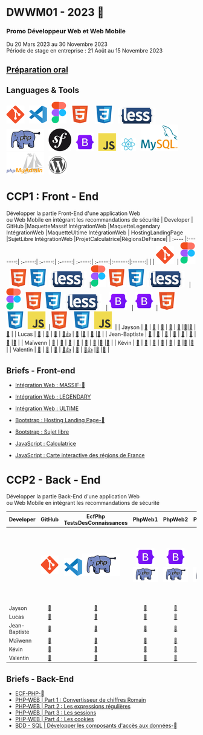# DWWM01 - 2023 👋  
### Promo Développeur Web et Web Mobile  
Du 20 Mars 2023 au 30 Novembre 2023  
Période de stage en entreprise : 21 Août au 15 Novembre 2023  

## [Préparation oral](https://github.com/AFCI-DWWM01-2023/PRESENTATION.git)

## Languages & Tools  
![imgGit](./profile/img/git.svg)&nbsp;&nbsp;
![imgVscode](./profile/img/vscode.svg)&nbsp;&nbsp;
![imgFigma](./profile/img/figma.svg)&nbsp;&nbsp;
![imgHtml](./profile/img/html.svg) &nbsp;&nbsp;
![imgCSS](./profile/img/css.svg)&nbsp;&nbsp;
![imgLess](./profile/img/less-1.svg)&nbsp;&nbsp; 
![imgPhp](./profile/img/php2.svg)&nbsp;&nbsp;
![imgSymfony](./profile/img/symfony.svg)&nbsp;&nbsp;
![imgBootStrap](./profile/img/bootstrap.svg)&nbsp;&nbsp; 
![imgJs](./profile/img/javascript.svg)&nbsp;&nbsp;
![imgReact](./profile/img/react.svg)&nbsp;&nbsp;
![imgMySql](./profile/img/mysql1.svg)&nbsp;&nbsp;
![imgPhpMyAdmin](./profile/img/PhpMyAdmin.svg)&nbsp;&nbsp;
![imgWordpress](./profile/img/wordpress.svg) 

# CCP1 : Front - End    
Développer la partie Front-End d'une application Web   
ou Web Mobile en intégrant les recommandations de sécurité
| Developer | GitHub |MaquetteMassif IntégrationWeb |MaquetteLegendary IntégrationWeb |MaquetteUltime IntégrationWeb | HostingLandingPage |SujetLibre IntégrationWeb |ProjetCalculatrice|RégionsDeFrance|
| :---- |:-------:| :-----:| :-----:| :-----:| :-----:| :-----:|:------:|:-----:|
|  |  ![imgGit](./profile/img/git.svg)&nbsp;  |  ![imgFigma](./profile/img/figma.svg)&nbsp; ![imgHtml](./profile/img/html.svg)&nbsp;![imgCSS](./profile/img/css.svg) ![imgLess](./profile/img/less-1.svg)&nbsp;&nbsp;|![imgFigma](./profile/img/figma.svg)&nbsp;![imgHtml](./profile/img/html.svg)&nbsp;![imgCSS](./profile/img/css.svg) ![imgLess](./profile/img/less-1.svg)&nbsp;&nbsp; | ![imgFigma](./profile/img/figma.svg)&nbsp; ![imgHtml](./profile/img/html.svg)&nbsp;![imgCSS](./profile/img/css.svg) ![imgLess](./profile/img/less-1.svg)&nbsp;&nbsp; | ![imgBootStrap](./profile/img/bootstrap.svg)&nbsp;&nbsp; | ![imgBootStrap](./profile/img/bootstrap.svg)&nbsp;&nbsp;|![imgHtml](./profile/img/html.svg) &nbsp;&nbsp;![imgCSS](./profile/img/css.svg)&nbsp;&nbsp;![imgJs](./profile/img/javascript.svg)&nbsp;&nbsp;|![imgHtml](./profile/img/html.svg) &nbsp;&nbsp;![imgCSS](./profile/img/css.svg)&nbsp;&nbsp;![imgJs](./profile/img/javascript.svg)&nbsp;&nbsp;|
| Jayson  | <a href="https://github.com/Gazon-unlimited">🔗</a> |   <a href="https://github.com/AFCI-DWWM01-2023/MASSIF-JAY-B.git">🔗</a> |  <a href="https://github.com/AFCI-DWWM01-2023/LEGENDARY-JAY-B.git">🔗</a> |  <a href="#">🔗</a> |  <a href="https://github.com/AFCI-DWWM01-2023/Hosting-JAY-B.git">🔗</a> |<a href="#">🔗</a>|<a href="#">🔗</a> |<a href="#">🔗</a> |
| Lucas  | <a href="https://github.com/LucasDEKINDT">🔗</a>     |   <a href="https://github.com/AFCI-DWWM01-2023/MASSIF-LD.git">🔗</a> |  <a href="https://github.com/AFCI-DWWM01-2023/LegendaryLD.git">🔗</a> |  <a href="https://github.com/AFCI-DWWM01-2023/ULTIMATE_LD.git">🔗👍</a> |  <a href="https://github.com/AFCI-DWWM01-2023/HOSTINGLD.git">🔗</a> |<a href="#">🔗</a> | <a href="https://github.com/AFCI-DWWM01-2023/Calculatrice_LD.git">🔗</a> |<a href="https://github.com/AFCI-DWWM01-2023/Regions_LD.git">🔗</a> |
| Jean-Baptiste  | <a href="https://github.com/jubeyds">🔗</a>  |   <a href="https://github.com/jubeyds/Massif.git">🔗</a> |  <a href="https://github.com/AFCI-DWWM01-2023/LegendaryJB.git">🔗</a> |  <a href="#">🔗</a> |  <a href="https://github.com/AFCI-DWWM01-2023/Hosting-JBDS.git">🔗</a> |  <a href="#">🔗</a> |<a href="#">🔗</a> |<a href="#">🔗</a> |
| Maïwenn  | <a href="https://github.com/MaiwL">🔗</a>          |   <a href="https://github.com/AFCI-DWWM01-2023/MASSIF-ML.git">🔗</a> | <a href="https://github.com/AFCI-DWWM01-2023/LegendaryML.git">🔗</a> |  <a href="#">🔗</a> |  <a href="https://github.com/AFCI-DWWM01-2023/HostingML.git">🔗</a> |  <a href="#">🔗</a> |<a href="https://github.com/AFCI-DWWM01-2023/Calculatrice_ML.git">🔗</a> |<a href="https://github.com/AFCI-DWWM01-2023/Regions_ML.git">🔗</a> |
| Kévin  | <a href="https://github.com/kvnlblc">🔗</a>          |   <a href="https://github.com/AFCI-DWWM01-2023/MassifKL.git">🔗</a> |  <a href="#">🔗</a> |  <a href="#">🔗</a> |  <a href="https://github.com/AFCI-DWWM01-2023/HostingKL.git">🔗</a> |  <a href="#">🔗</a> |<a href="https://github.com/AFCI-DWWM01-2023/calculatrice_KL.git">🔗</a> |<a href="https://github.com/AFCI-DWWM01-2023/regions_KL.git">🔗</a> |
| Valentin  | <a href="https://github.com/vquersin">🔗</a>          |    <a href="https://github.com/AFCI-DWWM01-2023/MASSIF-VQ.git">🔗</a> | <a href="https://github.com/AFCI-DWWM01-2023/LEGENDARY-VQ.git">🔗</a> |  <a href="https://github.com/AFCI-DWWM01-2023/ULTIME-VQ.git">🔗👍</a> |  <a href="https://github.com/AFCI-DWWM01-2023/HOSTING-VQ.git">🔗</a> |  <a href="https://github.com/AFCI-DWWM01-2023/Sujet-Libre-VQ.git">🔗👍</a> |<a href="https://github.com/AFCI-DWWM01-2023/Calculatrice_VQ.git">🔗</a> |<a href="https://github.com/AFCI-DWWM01-2023/Regions_VQ.git">🔗</a> |


## Briefs - Front-end

- [Intégration Web : MASSIF-🚩](https://github.com/AFCI-DWWM01-2023/MASSIF)

- [Intégration Web : LEGENDARY](https://github.com/AFCI-DWWM01-2023/LEGENDARY)

- [Intégration Web : ULTIME](https://github.com/AFCI-DWWM01-2023/ULTIME)

- [Bootstrap : Hosting Landing Page-🚩](https://github.com/AFCI-DWWM01-2023/Hosting)

- [Bootstrap : Sujet libre](https://github.com/AFCI-DWWM01-2023/SujetLibre.git)

- [JavaScript : Calculatrice](https://github.com/AFCI-DWWM01-2023/Brief_Calculatrice.git)

- [JavaScript : Carte interactive des régions de France](https://github.com/AFCI-DWWM01-2023/Brief_Regions.git)


# CCP2 - Back - End
Développer la partie Back-End d'une application Web  
ou Web Mobile en intégrant les recommandations de sécurité  

|Developer|GitHub|EcfPhp TestsDesConnaissances|PhpWeb1|PhpWeb2|PhpWeb3|PhpWeb4|RPG BaseDeDonnées |ProjetCasseAuto|ProjetBibliothèque|
| --------- |:------:|:-----:|:-----:|:-----:|:-----:|:-----:|:-----:|:-----:|:-----:|
||![imgGit](./profile/img/git.svg)|![imgVscode](./profile/img/vscode.svg)![imgBootStrap](./profile/img/php2.svg)&nbsp;&nbsp;&nbsp;&nbsp;&nbsp;|![imgBootStrap](./profile/img/bootstrap.svg)![imgPhp](./profile/img/php2.svg)| ![imgBootStrap](./profile/img/bootstrap.svg)![imgPhp](./profile/img/php2.svg)| ![imgBootStrap](./profile/img/bootstrap.svg)![imgPhp](./profile/img/php2.svg)| ![imgBootStrap](./profile/img/bootstrap.svg)![imgPhp](./profile/img/php2.svg)|![imgMySql](./profile/img/mysql1.svg)|![imgFigma](./profile/img/figma.svg)![imgBootStrap](./profile/img/bootstrap.svg)![imgMySql](./profile/img/mysql1.svg)![imgPhp](./profile/img/php2.svg)|![imgFigma](./profile/img/figma.svg)![imgBootStrap](./profile/img/bootstrap.svg)![imgMySql](./profile/img/mysql1.svg)![imgPhp](./profile/img/php2.svg)|
| Jayson  | <a href="https://github.com/Gazon-unlimited">🔗</a> |   <a href="https://github.com/AFCI-DWWM01-2023/ECF-PHP-BREMENT-Jayson.git">🔗</a> |  <a href="https://github.com/AFCI-DWWM01-2023/phpProcedura_JayB.git">🔗</a> | <a href="https://github.com/AFCI-DWWM01-2023/phpProcedura_JayB.git">🔗</a> | <a href="https://github.com/AFCI-DWWM01-2023/phpProcedura_JayB.git">🔗</a> | <a href="https://github.com/AFCI-DWWM01-2023/phpProcedura_JayB.git">🔗</a> | <a href="https://github.com/AFCI-DWWM01-2023/requeteSQL_JayB.git">🔗</a> |❌| <a href="">🔗</a>|
| Lucas  | <a href="https://github.com/LucasDEKINDT">🔗</a>     |   <a href="https://github.com/AFCI-DWWM01-2023/ECF-PHP-DEKINDT-Lucas.git">🔗</a> |  <a href="https://github.com/AFCI-DWWM01-2023/phpProcedura_LD.git">🔗</a> | <a href="https://github.com/AFCI-DWWM01-2023/phpProcedura_LD.git">🔗</a> | <a href="https://github.com/AFCI-DWWM01-2023/phpProcedura_LD.git">🔗</a> | <a href="https://github.com/AFCI-DWWM01-2023/phpProcedura_LD.git">🔗</a> | <a href="https://github.com/AFCI-DWWM01-2023/RPG-LD.git">🔗</a>|<a href="">🔗</a>|❌|
| Jean-Baptiste  | <a href="https://github.com/jubeyds">🔗</a>  |   <a href="https://github.com/AFCI-DWWM01-2023/ECF-PHP-DESOUSA-JB.git">🔗</a> |  <a href="#">🔗</a> | <a href="#">🔗</a> | <a href="#">🔗</a> | <a href="#">🔗</a> | <a href="https://github.com/AFCI-DWWM01-2023/RPG-JBDS.git">🔗</a> |❌| <a href="">🔗</a>|
| Maïwenn  | <a href="https://github.com/MaiwL">🔗</a>          |   <a href="https://github.com/AFCI-DWWM01-2023/ECF-PHP-Lemaire-Maiwenn.git">🔗</a> | <a href="https://github.com/AFCI-DWWM01-2023/phpProcedural_ML.git">🔗</a> | <a href="https://github.com/AFCI-DWWM01-2023/phpProcedural_ML.git">🔗</a> | <a href="https://github.com/AFCI-DWWM01-2023/phpProcedural_ML.git">🔗</a> | <a href="https://github.com/AFCI-DWWM01-2023/phpProcedural_ML.git">🔗</a> | <a href="https://github.com/AFCI-DWWM01-2023/RPG_ML.git">🔗</a> |❌| <a href="">🔗</a>|
| Kévin  | <a href="https://github.com/kvnlblc">🔗</a>          |   <a href="https://github.com/AFCI-DWWM01-2023/ECF-PHP-LIBLANC-Kevin.git">🔗</a> |  <a href="https://github.com/AFCI-DWWM01-2023/phpprocedural_KL.git">🔗</a> | <a href="https://github.com/AFCI-DWWM01-2023/phpprocedural_KL.git">🔗</a> | <a href="https://github.com/AFCI-DWWM01-2023/phpprocedural_KL.git">🔗</a> | <a href="https://github.com/AFCI-DWWM01-2023/phpprocedural_KL.git">🔗</a> | <a href="https://github.com/AFCI-DWWM01-2023/RPG_KL.git">🔗</a> |<a href="">🔗</a>|❌|
| Valentin  | <a href="https://github.com/vquersin">🔗</a>          |    <a href="https://github.com/AFCI-DWWM01-2023/ECP_PHP_quersin_valentin.git">🔗</a> | <a href="https://github.com/AFCI-DWWM01-2023/PhpProcedura_VQ.git">🔗</a> | <a href="https://github.com/AFCI-DWWM01-2023/PhpProcedura_VQ.git">🔗</a> | <a href="https://github.com/AFCI-DWWM01-2023/PhpProcedura_VQ.git">🔗</a> | <a href="https://github.com/AFCI-DWWM01-2023/PhpProcedura_VQ.git">🔗</a> | <a href="https://github.com/AFCI-DWWM01-2023/RPG_VQ.git">🔗</a> |❌| <a href="">🔗</a>|

## Briefs - Back-End  

- [ECF-PHP-🚩](https://github.com/AFCI-DWWM01-2023/ECF-PHP)
- [PHP-WEB | Part 1 : Convertisseur de chiffres Romain](https://github.com/AFCI-DWWM01-2023/CONVERTISSEUR.git)
- [PHP-WEB | Part 2 : Les expressions régulières](https://github.com/AFCI-DWWM01-2023/REGEX.git)
- [PHP-WEB | Part 3 : Les sessions](https://github.com/AFCI-DWWM01-2023/SESSION.git)
- [PHP-WEB | Part 4 : Les cookies](https://github.com/AFCI-DWWM01-2023/COOKIES.git)  
- [BDD - SQL | Développer les composants d'accès aux données-🚩](https://github.com/AFCI-DWWM01-2023/Brief_RPG.git)





<!--
https://github.com/AFCI-DWWM01-2023/MASSIF-VQ.git

https://github.com/AFCI-DWWM01-2023/MASSIF-ML.git

**Here are some ideas to get you started:**
- [Massif](https://github.com/AFCI-DWWM01-2023/MASSIF)

🙋‍♀️ A short introduction - what is your organization all about?
🌈 Contribution guidelines - how can the community get involved?
👩‍💻 Useful resources - where can the community find your docs? Is there anything else the community should know?
🍿 Fun facts - what does your team eat for breakfast?
🧙 Remember, you can do mighty things with the power of [Markdown](https://docs.github.com/github/writing-on-github/getting-started-with-writing-and-formatting-on-github/basic-writing-and-formatting-syntax)
✔️
-->
